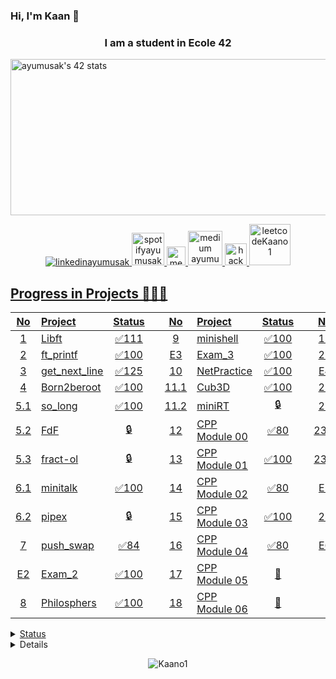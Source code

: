 ### Hi, I'm Kaan 👋
<h3 align="center"> I am a student in Ecole 42</h3>
<a href="https://github.com/JaeSeoKim/badge42"><img src="https://badge42.vercel.app/api/v2/clci365sk00160gla37ebl0v4/stats?cursusId=21&coalitionId=230" alt="ayumusak's 42 stats" height=250 width="1000"/></a>
<p align="center">
  <a href="https://www.linkedin.com/in/ahmet-kaan-yumu%C5%9Fakdiken-225100236/" target="blank">
    <img src="https://img.shields.io/badge/linkedin-%230077B5.svg?&style=for-the-badge&logo=linkedin&logoColor=white" alt="linkedinayumusak" />
  </a>

  </a>
  <a href="https://open.spotify.com/user/31r4w5ki7ekla363srfpay3s7dom?si=788142c971ed489e" target="blank">
    <img src="https://www.scdn.co/i/_global/open-graph-default.png" width="52" alt="spotifyayumusak" />
  </a>
  
  <a href="https://www.instagram.com/_ayumusak_/" target="blank">
    <img src="https://upload.wikimedia.org/wikipedia/commons/a/a5/Instagram_icon.png" width="30" alt="medium ayumusak" />
  </a>
  
  <a href="https://twitter.com/Ahmet05319" target="blank">
    <img src="https://globalventuring.com//content/uploads/2022/10/Twitter-horizontal.jpeg" width="55" alt="medium ayumusak" />
  </a>
  
  <a href="https://www.hackerrank.com/ahmetyumusakdik1?hr_r=1" target="blank">
    <img src="https://upload.wikimedia.org/wikipedia/commons/4/40/HackerRank_Icon-1000px.png" width="35" alt="hackerrankayumusak" />

  <a href="https://leetcode.com/ahmetyumusakdiken13/" target="blank">
    <img src="https://miro.medium.com/max/1400/0*MRBGy-Gjd9PRl_HS.jpeg" width="66" alt="leetcodeKaano1" />
</p>

## Progress in Projects 🌟🌟🌟
| No  | Project                                     | Status |   | No  | Project                                   | Status |   | No  | Project                        | Status |
| :-: | :------------------------------------------ | :----: | - | :-: | :---------------------------------------- | :----: | - | :-: | :----------------------------- | :----: |
| 1   | [Libft](../../../42-Ecole/tree/main/42-Ecole/tree/main/Libft)                  | ✅111  |   | 9   | [minishell](../../../42-Ecole/tree/main/Minishell)                                 | ✅100     |   | 19  | [CPP Module 07](../../../42-Ecole/tree/main/Cpp)                               | 📝     |
| 2   | [ft_printf](../../../42-Ecole/tree/main/Ft_printf)          | ✅100  |   | E3  | [Exam_3](../../../42-Ecole/tree/main/42-Exam-Rank-3)                                      | ✅100     |   | 20  | [CPP Module 08](../../../42-Ecole/tree/main/Cpp)                               | 📝     |
| 3   | [get_next_line](../../../42-Ecole/tree/main/Get_next_line)  | ✅125  |   | 10  | [NetPractice](../../../42-Ecole/tree/main/NetPractice)                                 | ✅100     |   | E4  | [Exam_4](../../../42-Ecole/tree/main/42-Exam-Rank-4)                                      | ✅100     |
| 4   | Born2beroot      | ✅100  |   | 11.1| [Cub3D](../../../42-Ecole/tree/main/Cub_3D)                                       | ✅100     |   | 21  | [CPP Module 09](../../../42-Ecole/tree/main/Cpp)                               | 📝     |
| 5.1 | [so_long](../../../42-Ecole/tree/main/So_long)              | ✅100  |   | 11.2| miniRT                                      | 🔒     |   | 22  | Inception                                   | ✅     |
| 5.2 | FdF                                         | 🔒     |   | 12  | [CPP Module 00](../../../42-Ecole/tree/main/Cpp)                               | ✅80     |   | 23.1| webserv                                     | 🔒     |
| 5.3 | fract-ol                                    | 🔒     |   | 13  | [CPP Module 01](../../../42-Ecole/tree/main/Cpp)                               | ✅100     |   | 23.2| [ft_irc](../../../42-Ecole/tree/main/Ft_irc)                                      | ✅     |
| 6.1 | [minitalk](../../../42-Ecole/tree/main/Minitalk)            | ✅100  |   | 14  | [CPP Module 02](../../../42-Ecole/tree/main/Cpp)                               | ✅80     |   | E5  | Exam_5                                      | 📝     |
| 6.2 | pipex                                       | 🔒     |   | 15  | [CPP Module 03](../../../42-Ecole/tree/main/Cpp)                               | ✅100     |   | 24  | ft_transcendence                            | 🔒     |
| 7   | [push_swap](../../../42-Ecole/tree/main/Push_swap)          | ✅84   |   | 16  | [CPP Module 04](../../../42-Ecole/tree/main/Cpp)                               | ✅80     |   | E6  | Exam_6                                      | 🔒     |
| E2  | [Exam_2](../../../42-Ecole/tree/main/42-Exam-Rank-2)                   | ✅100    |   | 17  | [CPP Module 05](../../../42-Ecole/tree/main/Cpp)                               | 📝     |
| 8   | [Philosphers](../../../42-Ecole/tree/main/Philo)                               | ✅100     |   | 18  | [CPP Module 06](../../../42-Ecole/tree/main/Cpp)                               | 📝     |

<details>
<summary>Status</summary>
<img src="https://github-readme-stats.vercel.app/api?username=Kaano1&theme=tokyonight" >
</details>

<details>
<summary>Used Languages</summary>

  [![Apoorv's github && 42 stats](https://github-readme-stats-sigma-five.vercel.app/api/top-langs/?username=Kaano1&layout=compact&theme=radical)](https://github.com/Kaano1)
>
</details>

<p align="center"> <img src="https://komarev.com/ghpvc/?username=Kaano1&label=Profile%20views&color=blueviolet&style=flat" alt="Kaano1" /> </p>  
